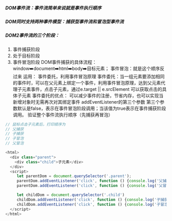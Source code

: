 ##### DOM事件流：事件流简单来说就是事件执行顺序
##### DOM同时支持两种事件模型：捕获型事件流和冒泡型事件流
##### DOM2事件流的三个阶段：
1. 事件捕获阶段
2. 处于目标阶段
3. 事件冒泡阶段
DOM事件捕获的具体流程：
window➡️document➡️html➡️body➡️目标元素；
事件冒泡：就是这个顺序反过来
运用： 事件委托，利用事件冒泡原理
事件委托：当一组元素要添加相同的事件时，可以在父元素上绑定一个事件，利用事件冒泡原理，达到父元素代理子元素事件，点击子元素，通过e.target || e.srcElement 可以获取点击的具体子元素
事件委托的优点：
可以减少事件的注册，节省内存，也可以实现当新增对象时无需再次对其绑定事件
addEventListener的第三个参数
第三个参数默认是false，表示在事件冒泡阶段调用；当该值为true表示在事件捕获阶段调用。
验证整个事件流执行顺序（先捕获再冒泡）
```javascript
// 鼠标点击子元素后，打印顺序为
// 父捕获
// 子捕获
// 子冒泡
// 父冒泡

<html>
  <div class="parent">
    <div class="child">子元素</div>
  </div>
  <script>
     let parentDom = document.querySelector('.parent');
     parentDom.addEventListener('click', function () {console.log('父捕获'); }, true)
     parentDom.addEventListener('click', function () {console.log('父冒泡');}, false)

     let childDom = document.querySelector('.child')
     childDom.addEventListener('click', function () {console.log('子捕获');}, true)
     childDom.addEventListener('click', function () {console.log('子冒泡');}, false)
  </script>
</html>
```
